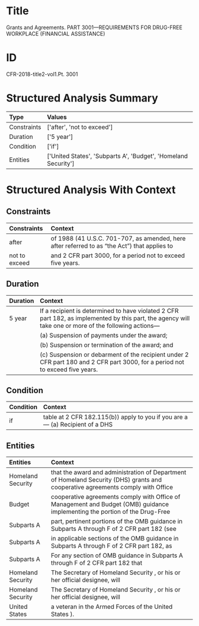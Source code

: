 # Title

 Grants and Agreements. PART 3001—REQUIREMENTS FOR DRUG-FREE WORKPLACE (FINANCIAL ASSISTANCE)


# ID

 CFR-2018-title2-vol1.Pt. 3001


# Structured Analysis Summary

| Type        | Values                                                         |
|:------------|:---------------------------------------------------------------|
| Constraints | ['after', 'not to exceed']                                     |
| Duration    | ['5 year']                                                     |
| Condition   | ['if']                                                         |
| Entities    | ['United States', 'Subparts A', 'Budget', 'Homeland Security'] |


# Structured Analysis With Context

 


## Constraints

| Constraints   | Context                                                                                                  |
|:--------------|:---------------------------------------------------------------------------------------------------------|
| after         | of 1988 (41 U.S.C. 701-707, as amended, here after referred to as &#8220;the Act&#8221;) that applies to |
| not to exceed | and 2 CFR part 3000, for a period not to exceed  five years.                                             |


## Duration

| Duration   | Context                                                                                                                                                     |
|:-----------|:------------------------------------------------------------------------------------------------------------------------------------------------------------|
| 5 year     | If a recipient is determined to have violated 2 CFR part 182, as implemented by this part, the agency will take one or more of the following actions&#8212; |
|            |               (a) Suspension of payments under the award;                                                                                                   |
|            |               (b) Suspension or termination of the award; and                                                                                               |
|            |               (c) Suspension or debarment of the recipient under 2 CFR part 180 and 2 CFR part 3000, for a period not to exceed five years.                 |


## Condition

| Condition   | Context                                                                            |
|:------------|:-----------------------------------------------------------------------------------|
| if          | table at 2 CFR 182.115(b)) apply to you if you are a&#8212; (a) Recipient of a DHS |


## Entities

| Entities          | Context                                                                                                                         |
|:------------------|:--------------------------------------------------------------------------------------------------------------------------------|
| Homeland Security | that the award and administration of Department of Homeland Security (DHS) grants and cooperative agreements comply with Office |
| Budget            | cooperative agreements comply with Office of Management and Budget (OMB) guidance implementing the portion of the Drug-Free     |
| Subparts A        | part, pertinent portions of the OMB guidance in Subparts A through F of 2 CFR part 182 (see                                     |
| Subparts A        | in applicable sections of the OMB guidance in Subparts A through F of 2 CFR part 182, as                                        |
| Subparts A        | For any section of OMB guidance in  Subparts A through F of 2 CFR part 182 that                                                 |
| Homeland Security | The Secretary of  Homeland Security , or his or her official designee, will                                                     |
| Homeland Security | The Secretary of  Homeland Security , or his or her official designee, will                                                     |
| United States     | a veteran in the Armed Forces of the United States ).                                                                           |


